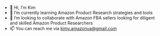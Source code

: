 - 👋 Hi, I’m Kim
- 🌱 I’m currently learning Amazon Product Research strategies and tools
- 💞️ I’m looking to collaborate with Amazon FBA sellers looking for diligent and skilled Amazon Product Researchers
- 📫 You can reach me via kimy.amazonva@gmail.com


<!---
kestadilla07/kestadilla07 is a ✨ special ✨ repository because its `README.md` (this file) appears on your GitHub profile.
You can click the Preview link to take a look at your changes.
--->
